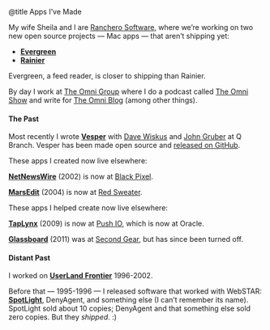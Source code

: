 @title Apps I’ve Made

My wife Sheila and I are <a href="http://ranchero.com/">Ranchero Software</a>, where we’re working on two new open source projects — Mac apps — that aren’t shipping yet:

- **[Evergreen](https://github.com/brentsimmons/Evergreen)**
- **[Rainier](https://github.com/brentsimmons/Rainier)**

Evergreen, a feed reader, is closer to shipping than Rainier.

By day I work at <a href="https://www.omnigroup.com/">The Omni Group</a> where I do a podcast called [The Omni Show](https://theomnishow.omnigroup.com/) and write for [The Omni Blog](https://omnigroup.com/blog/) (among other things).

#### The Past

Most recently I wrote **<a href="http://vesperapp.co/">Vesper</a>** with <a href="http://betterelevation.com/">Dave Wiskus</a> and <a href="http://daringfireball.net/">John Gruber</a> at Q Branch. Vesper has been made open source and [released on GitHub](https://github.com/brentsimmons/Vesper).

These apps I created now live elsewhere:

<b><a href="http://netnewswireapp.com/">NetNewsWire</a></b> (2002) is now at <a href="http://blackpixel.com/">Black Pixel</a>.

<b><a href="http://www.red-sweater.com/marsedit/">MarsEdit</a></b> (2004) is now at <a href="http://www.red-sweater.com/">Red Sweater</a>.

These apps I helped create now live elsewhere:

<b><a href="http://www.taplynx.com/">TapLynx</a></b> (2009) is now at <a href="http://push.io/">Push IO</a>, which is now at Oracle.

<b><a href="http://glassboard.com/">Glassboard</a></b> (2011) was at <a href="http://www.secondgearsoftware.com/">Second Gear</a>, but has since been turned off.

#### Distant Past

I worked on **<a href="http://frontierkernel.org/">UserLand Frontier</a>** 1996-2002. 

Before that — 1995-1996 — I released software that worked with WebSTAR: **<a href="http://web.archive.org/web/19991021212201/http://www.ranchero.com/spotlight/">SpotLight</a>**, DenyAgent, and something else (I can’t remember its name). SpotLight sold about 10 copies; DenyAgent and that something else sold zero copies. But they *shipped*. :)